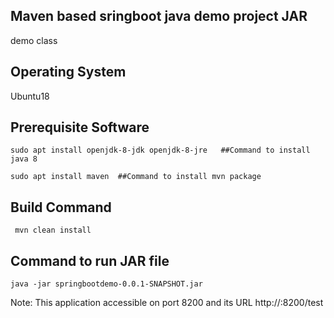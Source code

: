 ## Maven based sringboot java demo project JAR
demo class 

## Operating System
Ubuntu18

## Prerequisite Software
```
sudo apt install openjdk-8-jdk openjdk-8-jre   ##Command to install java 8

sudo apt install maven  ##Command to install mvn package
```
## Build Command

```
 mvn clean install
```

## Command to run JAR file
```
java -jar springbootdemo-0.0.1-SNAPSHOT.jar

```

Note: This application accessible on port 8200 and its URL http://<IP-Address>:8200/test
